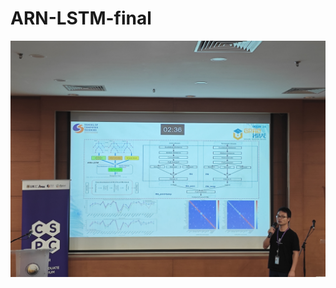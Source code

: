 # ARN-LSTM-final

<div align="center">
    <img src="./images/cspc2024.jpg", width="900",height='600'>
</div>
